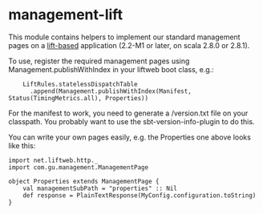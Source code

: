 management-lift
===============

This module contains helpers to implement our standard management pages
on a [lift-based][lift] application (2.2-M1 or later, on scala 2.8.0 or
2.8.1).

To use, register the required management pages using Management.publishWithIndex in your liftweb boot class, e.g.:

        LiftRules.statelessDispatchTable
          .append(Management.publishWithIndex(Manifest, Status(TimingMetrics.all), Properties))

For the manifest to work, you need to generate a /version.txt file on your classpath. You probably
want to use the sbt-version-info-plugin to do this.

You can write your own pages easily, e.g. the Properties one above looks like this:

    import net.liftweb.http._
    import com.gu.management.ManagementPage

    object Properties extends ManagementPage {
        val managementSubPath = "properties" :: Nil
        def response = PlainTextResponse(MyConfig.configuration.toString)
    }


[lift]: http://liftweb.net
[github]: http://github.com/guardian